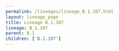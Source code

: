 ```yaml
---
permalink: /lineages/lineage_B.1.107.html
layout: lineage_page
title: Lineage B.1.107
lineage: B.1.107
parent: B.1
children: ['B.1.107']
---
```

